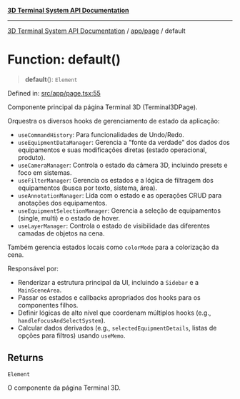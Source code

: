 [**3D Terminal System API Documentation**](../../../README.md)

***

[3D Terminal System API Documentation](../../../README.md) / [app/page](../README.md) / default

# Function: default()

> **default**(): `Element`

Defined in: [src/app/page.tsx:55](https://github.com/Dicommunitas/ThreeJS_Terminal_3D2/blob/2d6118765ed06f96efcb299ae199b08c708400c9/src/app/page.tsx#L55)

Componente principal da página Terminal 3D (Terminal3DPage).

Orquestra os diversos hooks de gerenciamento de estado da aplicação:
- `useCommandHistory`: Para funcionalidades de Undo/Redo.
- `useEquipmentDataManager`: Gerencia a "fonte da verdade" dos dados dos equipamentos e suas modificações diretas (estado operacional, produto).
- `useCameraManager`: Controla o estado da câmera 3D, incluindo presets e foco em sistemas.
- `useFilterManager`: Gerencia os estados e a lógica de filtragem dos equipamentos (busca por texto, sistema, área).
- `useAnnotationManager`: Lida com o estado e as operações CRUD para anotações dos equipamentos.
- `useEquipmentSelectionManager`: Gerencia a seleção de equipamentos (single, multi) e o estado de hover.
- `useLayerManager`: Controla o estado de visibilidade das diferentes camadas de objetos na cena.

Também gerencia estados locais como `colorMode` para a colorização da cena.

Responsável por:
- Renderizar a estrutura principal da UI, incluindo a `Sidebar` e a `MainSceneArea`.
- Passar os estados e callbacks apropriados dos hooks para os componentes filhos.
- Definir lógicas de alto nível que coordenam múltiplos hooks (e.g., `handleFocusAndSelectSystem`).
- Calcular dados derivados (e.g., `selectedEquipmentDetails`, listas de opções para filtros) usando `useMemo`.

## Returns

`Element`

O componente da página Terminal 3D.
